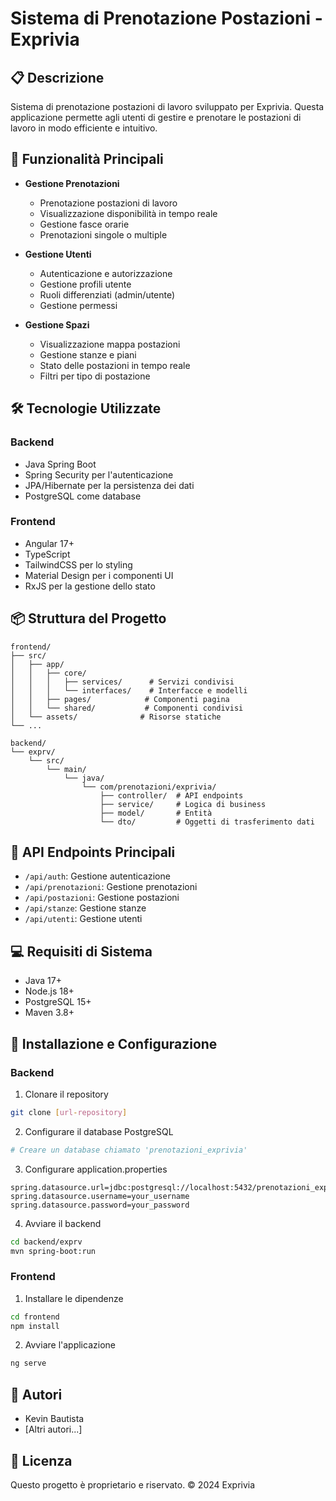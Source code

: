 # Sistema di Prenotazione Postazioni - Exprivia

## 📋 Descrizione
Sistema di prenotazione postazioni di lavoro sviluppato per Exprivia. Questa applicazione permette agli utenti di gestire e prenotare le postazioni di lavoro in modo efficiente e intuitivo.

## 🚀 Funzionalità Principali
- **Gestione Prenotazioni**
  - Prenotazione postazioni di lavoro
  - Visualizzazione disponibilità in tempo reale
  - Gestione fasce orarie
  - Prenotazioni singole o multiple

- **Gestione Utenti**
  - Autenticazione e autorizzazione
  - Gestione profili utente
  - Ruoli differenziati (admin/utente)
  - Gestione permessi

- **Gestione Spazi**
  - Visualizzazione mappa postazioni
  - Gestione stanze e piani
  - Stato delle postazioni in tempo reale
  - Filtri per tipo di postazione

## 🛠 Tecnologie Utilizzate
### Backend
- Java Spring Boot
- Spring Security per l'autenticazione
- JPA/Hibernate per la persistenza dei dati
- PostgreSQL come database

### Frontend
- Angular 17+
- TypeScript
- TailwindCSS per lo styling
- Material Design per i componenti UI
- RxJS per la gestione dello stato

## 📦 Struttura del Progetto
```
frontend/
├── src/
│   ├── app/
│   │   ├── core/
│   │   │   ├── services/      # Servizi condivisi
│   │   │   └── interfaces/    # Interfacce e modelli
│   │   ├── pages/            # Componenti pagina
│   │   └── shared/           # Componenti condivisi
│   └── assets/              # Risorse statiche
└── ...

backend/
└── exprv/
    └── src/
        └── main/
            └── java/
                └── com/prenotazioni/exprivia/
                    ├── controller/  # API endpoints
                    ├── service/     # Logica di business
                    ├── model/       # Entità
                    └── dto/         # Oggetti di trasferimento dati
```

## 🚦 API Endpoints Principali
- `/api/auth`: Gestione autenticazione
- `/api/prenotazioni`: Gestione prenotazioni
- `/api/postazioni`: Gestione postazioni
- `/api/stanze`: Gestione stanze
- `/api/utenti`: Gestione utenti

## 💻 Requisiti di Sistema
- Java 17+
- Node.js 18+
- PostgreSQL 15+
- Maven 3.8+

## 🔧 Installazione e Configurazione

### Backend
1. Clonare il repository
```bash
git clone [url-repository]
```

2. Configurare il database PostgreSQL
```bash
# Creare un database chiamato 'prenotazioni_exprivia'
```

3. Configurare application.properties
```properties
spring.datasource.url=jdbc:postgresql://localhost:5432/prenotazioni_exprivia
spring.datasource.username=your_username
spring.datasource.password=your_password
```

4. Avviare il backend
```bash
cd backend/exprv
mvn spring-boot:run
```

### Frontend
1. Installare le dipendenze
```bash
cd frontend
npm install
```

2. Avviare l'applicazione
```bash
ng serve
```

## 👥 Autori
- Kevin Bautista
- [Altri autori...]

## 📄 Licenza
Questo progetto è proprietario e riservato. © 2024 Exprivia
 
